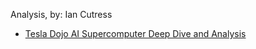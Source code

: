 Analysis, by: Ian Cutress
- [Tesla Dojo AI Supercomputer Deep Dive and Analysis](https://youtu.be/uE2f7kiRhmw)
